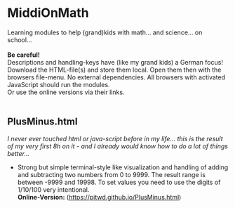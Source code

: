 # MiddiOnMath
Learning modules to help (grand)kids with math... and science... on school...
<br><br>
**Be careful!**<br>
Descriptions and handling-keys have (like my grand kids) a German focus!<br>
Download the HTML-file(s) and store them local. Open them then with the browsers file-menu. No external dependencies. All browsers with activated JavaScript should run the modules.<br>
Or use the online versions via their links.
<br><br>
## PlusMinus.html
*I never ever touched html or java-script before in my life... this is the result of my very first 8h on it - and I already would know how to do a lot of things better...*<br>
- Strong but simple terminal-style like visualization and handling of adding and subtracting two numbers from 0 to 9999. The result range is between -9999 and 19998. To set values you need to use the digits of 1/10/100 very intentional.<br>
**Online-Version:** (https://pitwd.github.io/PlusMinus.html)

